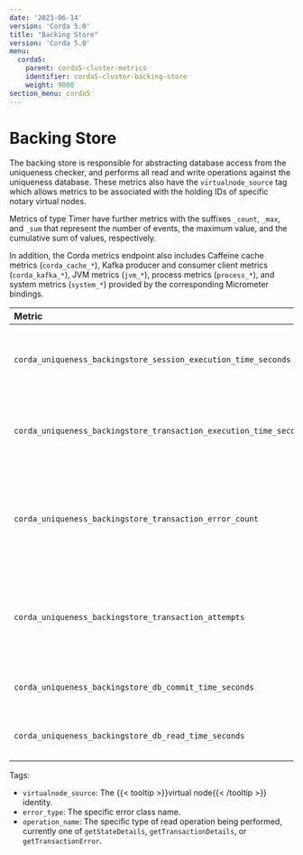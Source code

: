 ```yaml
---
date: '2023-06-14'
version: 'Corda 5.0'
title: "Backing Store"
version: 'Corda 5.0'
menu:
  corda5:
    parent: corda5-cluster-metrics
    identifier: corda5-cluster-backing-store
    weight: 9000
section_menu: corda5
---
```


# Backing Store

The backing store is responsible for abstracting database access from the uniqueness checker, and performs all read and write
operations against the uniqueness database. These metrics also have the `virtualnode_source` tag which allows metrics to be
associated with the holding IDs of specific notary virtual nodes.

Metrics of type Timer have further metrics with the suffixes `_count`, `_max`, and `_sum` that represent the number of events,
the maximum value, and the cumulative sum of values, respectively.

In addition, the Corda metrics endpoint also includes Caffeine cache metrics (`corda_cache_*`),
Kafka producer and consumer client metrics (`corda_kafka_*`), JVM metrics (`jvm_*`), process metrics (`process_*`),
and system metrics (`system_*`) provided by the corresponding Micrometer bindings.

<style>
table th:first-of-type {
    width: 25%;
}
table th:nth-of-type(2) {
    width: 10%;
}
table th:nth-of-type(3) {
    width: 20%;
}
table th:nth-of-type(4) {
    width: 45%;
}
</style>

| Metric | Type | Tags | Description |
| :----------- | :----------- | :----------- | :----------- |
| `corda_uniqueness_backingstore_session_execution_time_seconds` | Timer | <ul><li>`virtualnode_source`</li></ul> | The overall execution time for a (uniqueness checker) backing store session, which includes retrieving uniqueness database connection details, getting a database connection, as well as all database operations (both read and write) carried out within a session context. |
| `corda_uniqueness_backingstore_transaction_execution_time_seconds` | Timer | <ul><li>`virtualnode_source`</li></ul>  | The execution time for a transaction within the context of a backing store session, which excludes retrieving uniqueness database connection details and getting a database connection. If a transaction needs to be retried due to database exceptions, then the execution time covers the cumulative duration of all retry attempts. |
| `corda_uniqueness_backingstore_transaction_error_count` | Counter | <ul><li>`virtualnode_source`</li><li>`error_type`</li></ul> | The cumulative number of errors raised by the backing store when executing a transaction. This is incremented regardless of whether an expected or unexpected error is raised, and is incremented on each retry. For example, a transaction that fails up to the maximum of 10 retries with the same error will increment by 10 in total. The tags provide the context as to the affected holding identity and the specific error class name (captured by `error_type`). |
| `corda_uniqueness_backingstore_transaction_attempts` | DistributionSummary | <ul><li>`virtualnode_source`</li></ul> | 	The number of attempts that were made before a transaction ultimately succeeded. Generally, this should return 1. In the event that a transaction was unsuccessful due to reaching the maximum number of attempts, this metric is not updated and the failure would be reflected in the `corda_uniqueness_backingstore_transaction_error_count` metric. |
| `corda_uniqueness_backingstore_db_commit_time_seconds` | Timer | <ul><li>`virtualnode_source`</li></ul> | The time taken by the backing store to commit a transaction (that is, write) to the database. Only updated if data is written to the database, so it is not cumulative across retry attempts for a given transaction. |
| `corda_uniqueness_backingstore_db_read_time_seconds` | Timer | <ul><li>`virtualnode_source`</li><li>`operation_name`</li></ul> | The time taken to perform a single read operation from the database. If a transaction is retried, each retry contributes independently to this metric, meaning the number is not cumulative across retries. |

Tags:
* `virtualnode_source`: The {{< tooltip >}}virtual node{{< /tooltip >}} identity.
* `error_type`: The specific error class name.
* `operation_name`: The specific type of read operation being performed, currently one of `getStateDetails`, `getTransactionDetails`, or `getTransactionError`.
